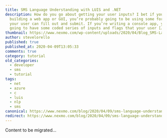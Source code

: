 ```yaml
---
title: SMS Language Understanding with LUIS and .NET
description: How do you go about getting your user inputs? I bet if you’re
  building a web app or GUI, you’re probably going to be using some form that
  your user can fill out and submit. If you’re writing a console app, you’re
  going to have some coded series of inputs and flags that your user […]
thumbnail: https://www.nexmo.com/wp-content/uploads/2020/04/Blog_SMS-Language_1200x600.png
author: stevelorello
published: true
published_at: 2020-04-09T13:05:33
comments: true
category: tutorial
old_categories:
  - developer
  - sms
  - tutorial
tags:
  - net
  - azure
  - c
  - luis
  - nlp
  - sms
canonical: https://www.nexmo.com/blog/2020/04/09/sms-language-understanding-with-luis-and-net-dr
redirect: https://www.nexmo.com/blog/2020/04/09/sms-language-understanding-with-luis-and-net-dr
---
```

Content to be migrated...